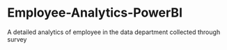 # Employee-Analytics-PowerBI
A detailed analytics of employee in the data department collected through  survey
